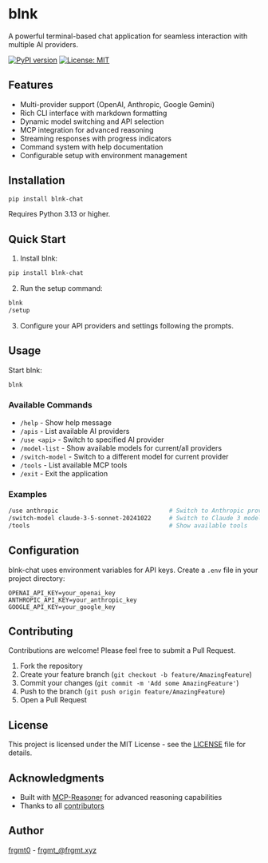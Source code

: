 # blnk

A powerful terminal-based chat application for seamless interaction with multiple AI providers.

[![PyPI version](https://badge.fury.io/py/blnk.svg)](https://badge.fury.io/py/blnk)
[![License: MIT](https://img.shields.io/badge/License-MIT-yellow.svg)](https://opensource.org/licenses/MIT)

## Features

- Multi-provider support (OpenAI, Anthropic, Google Gemini)
- Rich CLI interface with markdown formatting
- Dynamic model switching and API selection
- MCP integration for advanced reasoning
- Streaming responses with progress indicators
- Command system with help documentation
- Configurable setup with environment management

## Installation

```bash
pip install blnk-chat
```

Requires Python 3.13 or higher.

## Quick Start

1. Install blnk:
```bash
pip install blnk-chat
```

2. Run the setup command:
```bash
blnk
/setup
```

3. Configure your API providers and settings following the prompts.

## Usage

Start blnk:
```bash
blnk
```

### Available Commands

- `/help` - Show help message
- `/apis` - List available AI providers
- `/use <api>` - Switch to specified AI provider
- `/model-list` - Show available models for current/all providers
- `/switch-model` - Switch to a different model for current provider
- `/tools` - List available MCP tools
- `/exit` - Exit the application

### Examples

```bash
/use anthropic                               # Switch to Anthropic provider
/switch-model claude-3-5-sonnet-20241022     # Switch to Claude 3 model
/tools                                       # Show available tools
```

## Configuration

blnk-chat uses environment variables for API keys. Create a `.env` file in your project directory:

```env
OPENAI_API_KEY=your_openai_key
ANTHROPIC_API_KEY=your_anthropic_key
GOOGLE_API_KEY=your_google_key
```

## Contributing

Contributions are welcome! Please feel free to submit a Pull Request.

1. Fork the repository
2. Create your feature branch (`git checkout -b feature/AmazingFeature`)
3. Commit your changes (`git commit -m 'Add some AmazingFeature'`)
4. Push to the branch (`git push origin feature/AmazingFeature`)
5. Open a Pull Request

## License

This project is licensed under the MIT License - see the [LICENSE](LICENSE) file for details.

## Acknowledgments

- Built with [MCP-Reasoner](https://github.com/Jacck/mcp-reasoner) for advanced reasoning capabilities
- Thanks to all [contributors](CONTRIBUTORS.md)

## Author

[frgmt0](https://github.com/frgmt0) - frgmt_@frgmt.xyz

